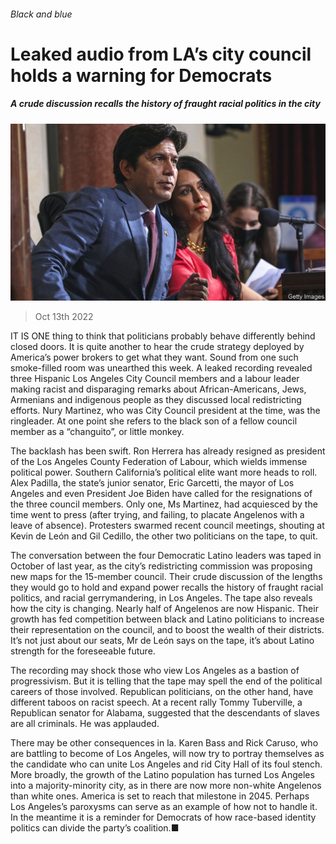 ###### Black and blue

# Leaked audio from LA’s city council holds a warning for Democrats 

##### A crude discussion recalls the history of fraught racial politics in the city 

![image](images/20221015_USP006.jpg) 

> Oct 13th 2022 

IT IS ONE thing to think that politicians probably behave differently behind closed doors. It is quite another to hear the crude strategy deployed by America’s power brokers to get what they want. Sound from one such smoke-filled room was unearthed this week. A leaked recording revealed three Hispanic Los Angeles City Council members and a labour leader making racist and disparaging remarks about African-Americans, Jews, Armenians and indigenous people as they discussed local redistricting efforts. Nury Martinez, who was City Council president at the time, was the ringleader. At one point she refers to the black son of a fellow council member as a “changuito”, or little monkey. 

The backlash has been swift. Ron Herrera has already resigned as president of the Los Angeles County Federation of Labour, which wields immense political power. Southern California’s political elite want more heads to roll. Alex Padilla, the state’s junior senator, Eric Garcetti, the mayor of Los Angeles and even President Joe Biden have called for the resignations of the three council members. Only one, Ms Martinez, had acquiesced by the time  went to press (after trying, and failing, to placate Angelenos with a leave of absence). Protesters swarmed recent council meetings, shouting at Kevin de León and Gil Cedillo, the other two politicians on the tape, to quit. 

The conversation between the four Democratic Latino leaders was taped in October of last year, as the city’s redistricting commission was proposing new maps for the 15-member council. Their crude discussion of the lengths they would go to hold and expand power recalls the history of fraught racial politics, and racial gerrymandering, in Los Angeles. The tape also reveals how the city is changing. Nearly half of Angelenos are now Hispanic. Their growth has fed competition between black and Latino politicians to increase their representation on the council, and to boost the wealth of their districts. It’s not just about our seats, Mr de León says on the tape, it’s about Latino strength for the foreseeable future. 

The recording may shock those who view Los Angeles as a bastion of progressivism. But it is telling that the tape may spell the end of the political careers of those involved. Republican politicians, on the other hand, have different taboos on racist speech. At a recent rally Tommy Tuberville, a Republican senator for Alabama, suggested that the descendants of slaves are all criminals. He was applauded. 

There may be other consequences in la. Karen Bass and Rick Caruso, who are battling to become  of Los Angeles, will now try to portray themselves as the candidate who can unite Los Angeles and rid City Hall of its foul stench. More broadly, the growth of the Latino population has turned Los Angeles into a majority-minority city, as in there are now more non-white Angelenos than white ones. America is set to reach that milestone in 2045. Perhaps Los Angeles’s paroxysms can serve as an example of how not to handle it. In the meantime it is a reminder for Democrats of how race-based identity politics can divide the party’s coalition.■


